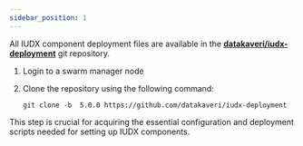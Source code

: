 ```yaml
---
sidebar_position: 1
---
```



All IUDX component deployment files are available in the **[datakaveri/iudx-deployment](https://github.com/datakaveri/iudx-deployment/tree/4.5.0)** git repository.

1. Login to a swarm manager node
2. Clone the repository using the following command:

    ```
    git clone -b  5.0.0 https://github.com/datakaveri/iudx-deployment
    ```

This step is crucial for acquiring the essential configuration and deployment scripts needed for setting up IUDX components.